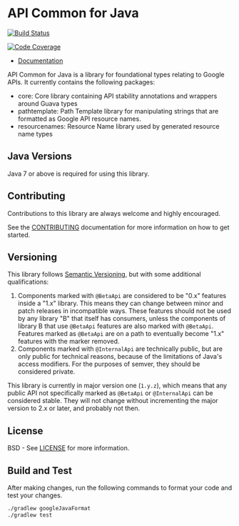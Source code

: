 API Common for Java
==============================

[![Build Status](https://travis-ci.org/googleapis/api-common-java.svg?branch=master)](https://travis-ci.org/googleapis/api-common-java)

[![Code Coverage](https://img.shields.io/codecov/c/github/googleapis/api-common-java.svg)](https://codecov.io/github/googleapis/api-common-java)

- [Documentation](http://googleapis.github.io/api-common-java/apidocs)

API Common for Java is a library for foundational types relating to Google
APIs. It currently contains the following packages:
- core: Core library containing API stability annotations and wrappers around
  Guava types
- pathtemplate: Path Template library for manipulating strings that are
  formatted as Google API resource names.
- resourcenames: Resource Name library used by generated resource name types

Java Versions
-------------

Java 7 or above is required for using this library.

Contributing
------------

Contributions to this library are always welcome and highly encouraged.

See the [CONTRIBUTING] documentation for more information on how to get started.

Versioning
----------

This library follows [Semantic Versioning](http://semver.org/), but with some
additional qualifications:

1. Components marked with `@BetaApi` are considered to be "0.x" features inside
   a "1.x" library. This means they can change between minor and patch releases
   in incompatible ways. These features should not be used by any library "B"
   that itself has consumers, unless the components of library B that use
   `@BetaApi` features are also marked with `@BetaApi`. Features marked as
   `@BetaApi` are on a path to eventually become "1.x" features with the marker
   removed.
1. Components marked with `@InternalApi` are technically public, but are only
   public for technical reasons, because of the limitations of Java's access
   modifiers. For the purposes of semver, they should be considered private.

This library is currently in major version one (``1.y.z``), which means that
any public API not specifically marked as `@BetaApi` or `@InternalApi` can be considered
stable. They will not change without incrementing the major version to 2.x or later,
and probably not then.

License
-------

BSD - See [LICENSE] for more information.

Build and Test
--------------
After making changes, run the following commands to format your code and test your changes.

```sh
./gradlew googleJavaFormat
./gradlew test
```

[CONTRIBUTING]:https://github.com/googleapis/api-common-java/blob/master/CONTRIBUTING.md
[LICENSE]: https://github.com/googleapis/api-common-java/blob/master/LICENSE

